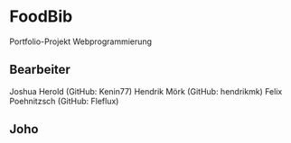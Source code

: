 # FoodBib
Portfolio-Projekt Webprogrammierung
## Bearbeiter
Joshua Herold (GitHub: Kenin77)
Hendrik Mörk (GitHub: hendrikmk)
Felix Poehnitzsch (GitHub: Fleflux)

## Joho
